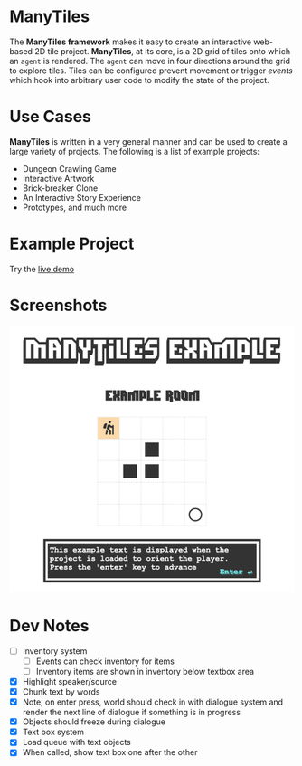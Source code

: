 # ManyTiles

The **ManyTiles framework** makes it easy to create an interactive web-based 2D tile project. **ManyTiles**, at its core, is a 2D grid of tiles onto which an `agent` is rendered. The `agent` can move in four directions around the grid to explore tiles. Tiles can be configured prevent movement or trigger *events* which hook into arbitrary user code to modify the state of the project.

# Use Cases

**ManyTiles** is written in a very general manner and can be used to create a large variety of projects. The following is a list of example projects:

- Dungeon Crawling Game
- Interactive Artwork
- Brick-breaker Clone
- An Interactive Story Experience
- Prototypes, and much more

# Example Project

Try the [live demo](http://regularmemory.blog/ManyTiles/)

# Screenshots

![](./screenshot2.png)

# Dev Notes
- [ ] Inventory system
    - [ ] Events can check inventory for items
    - [ ] Inventory items are shown in inventory below textbox area
    
- [x] Highlight speaker/source
- [x] Chunk text by words
- [x] Note, on enter press, world should check in with dialogue system and render the next line of dialogue if something is in progress
- [x] Objects should freeze during dialogue
- [x] Text box system
- [x] Load queue with text objects
- [x] When called, show text box one after the other
